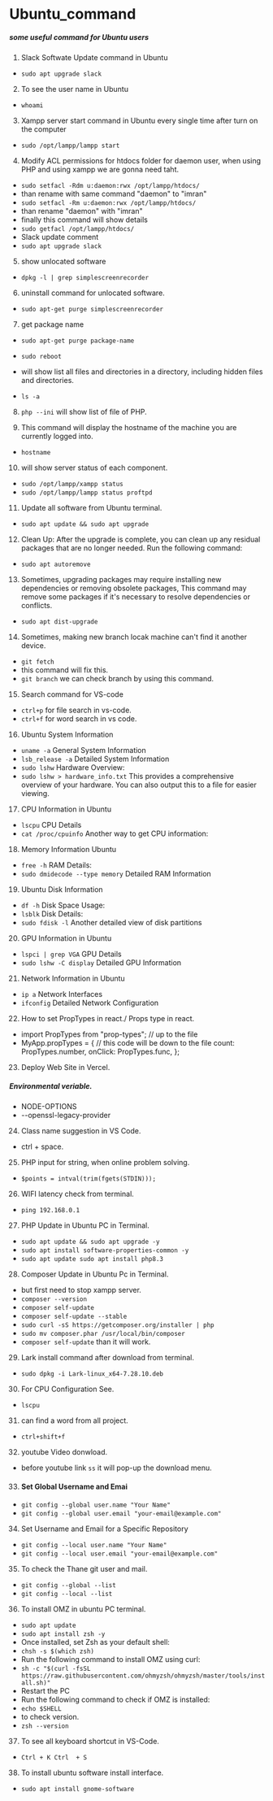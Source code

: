 # Ubuntu_command

##### some useful command for Ubuntu users

1. Slack Softwate Update command in Ubuntu

- `sudo apt upgrade slack`

2. To see the user name in Ubuntu

- `whoami`

3. Xampp server start command in Ubuntu every single time after turn on the
   computer

- `sudo /opt/lampp/lampp start`

4. Modify ACL permissions for htdocs folder for daemon user, when using PHP and
   using xampp we are gonna need taht.

- `sudo setfacl -Rdm u:daemon:rwx /opt/lampp/htdocs/`
- than rename with same command "daemon" to "imran"
- `sudo setfacl -Rm u:daemon:rwx /opt/lampp/htdocs/`
- than rename "daemon" with "imran"
- finally this command will show details
- `sudo getfacl /opt/lampp/htdocs/`
- Slack update comment
- `sudo apt upgrade slack`

5. show unlocated software

- `dpkg -l | grep simplescreenrecorder`

6. uninstall command for unlocated software.

- `sudo apt-get purge simplescreenrecorder`

7. get package name

- `sudo apt-get purge package-name`
- `sudo reboot`

- will show list all files and directories in a directory, including hidden
  files and directories.
- `ls -a`

8. `php --ini` will show list of file of PHP.

9. This command will display the hostname of the machine you are currently
   logged into.

- `hostname`

10. will show server status of each component.

- `sudo /opt/lampp/xampp status`
- `sudo /opt/lampp/lampp status proftpd`

11. Update all software from Ubuntu terminal.

- `sudo apt update && sudo apt upgrade`

12. Clean Up: After the upgrade is complete, you can clean up any residual
    packages that are no longer needed. Run the following command:

- `sudo apt autoremove`

13. Sometimes, upgrading packages may require installing new dependencies or
    removing obsolete packages, This command may remove some packages if it's
    necessary to resolve dependencies or conflicts.

- `sudo apt dist-upgrade`

14. Sometimes, making new branch locak machine can't find it another device.

- `git fetch`
- this command will fix this.
- `git branch` we can check branch by using this command.

15. Search command for VS-code

- `ctrl+p` for file search in vs-code.
- `ctrl+f` for word search in vs code.

16. Ubuntu System Information

- `uname -a` General System Information
- `lsb_release -a` Detailed System Information
- `sudo lshw` Hardware Overview:
- `sudo lshw > hardware_info.txt` This provides a comprehensive overview of your hardware. You can also output this to a file for easier viewing.

17. CPU Information in Ubuntu

- `lscpu` CPU Details
- `cat /proc/cpuinfo` Another way to get CPU information:

18. Memory Information Ubuntu

- `free -h` RAM Details:
- `sudo dmidecode --type memory` Detailed RAM Information

19. Ubuntu Disk Information

- `df -h` Disk Space Usage:
- `lsblk` Disk Details:
- `sudo fdisk -l` Another detailed view of disk partitions

20. GPU Information in Ubuntu

- `lspci | grep VGA` GPU Details
- `sudo lshw -C display` Detailed GPU Information

21. Network Information in Ubuntu

- `ip a` Network Interfaces
- `ifconfig` Detailed Network Configuration

22. How to set PropTypes in react./ Props type in react.

- import PropTypes from "prop-types"; // up to the file
- MyApp.propTypes = {
  // this code will be down to the file
  count: PropTypes.number,
  onClick: PropTypes.func,
};

23. Deploy Web Site in Vercel.

##### Environmental veriable.
- NODE-OPTIONS 
- --openssl-legacy-provider

24. Class name suggestion in VS Code.
- ctrl + space.

25. PHP input for string, when online problem solving.
- `$points = intval(trim(fgets(STDIN)));`

26. WIFI latency check from terminal.
- `ping 192.168.0.1`

27. PHP Update in Ubuntu PC in Terminal.
- `sudo apt update && sudo apt upgrade -y`
- `sudo apt install software-properties-common -y`
- `sudo apt update
sudo apt install php8.3`

28. Composer Update in Ubuntu Pc in Terminal.
- but first need to stop xampp server.
- `composer --version`
- `composer self-update`
- `composer self-update --stable`
- `sudo curl -sS https://getcomposer.org/installer | php`
- `sudo mv composer.phar /usr/local/bin/composer`
- `composer self-update` than it will work.

29. Lark install command after download from terminal.
- `sudo dpkg -i Lark-linux_x64-7.28.10.deb`

30. For CPU Configuration See.
- `lscpu`

31. can find a word from all project.
- `ctrl+shift+f`

32. youtube Video donwload.
- before youtube link `ss` it will pop-up the download menu.

33. #### Set Global Username and Emai
- `git config --global user.name "Your Name"`
- `git config --global user.email "your-email@example.com"`

34. Set Username and Email for a Specific Repository
- `git config --local user.name "Your Name"`
- `git config --local user.email "your-email@example.com"`

35. To check the Thane git user and mail.
- `git config --global --list`
- `git config --local --list`

36. To install OMZ in ubuntu PC terminal.
- `sudo apt update`
- `sudo apt install zsh -y`
- Once installed, set Zsh as your default shell:
- `chsh -s $(which zsh)`
- Run the following command to install OMZ using curl:
- `sh -c "$(curl -fsSL https://raw.githubusercontent.com/ohmyzsh/ohmyzsh/master/tools/install.sh)"`
- Restart the PC
- Run the following command to check if OMZ is installed:
- `echo $SHELL`
- to check version.
- `zsh --version`

37. To see all keyboard shortcut in VS-Code.
- `Ctrl + K Ctrl  + S`

38. To install ubuntu software install interface.
- `sudo apt install gnome-software`